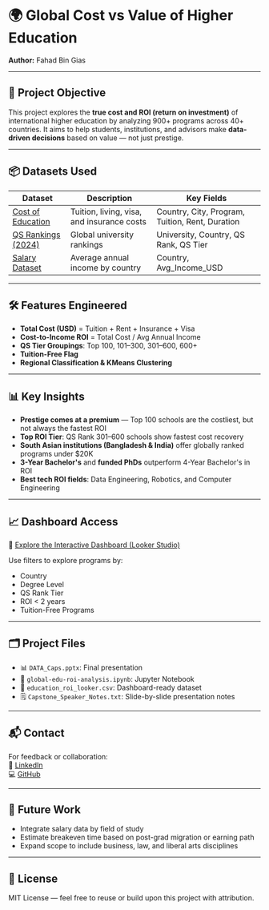 
# 🌍 Global Cost vs Value of Higher Education 

**Author:** Fahad Bin Gias

---

## 🎯 Project Objective

This project explores the **true cost and ROI (return on investment)** of international higher education by analyzing 900+ programs across 40+ countries. It aims to help students, institutions, and advisors make **data-driven decisions** based on value — not just prestige.

---

## 📦 Datasets Used

| Dataset | Description | Key Fields |
|---------|-------------|-------------|
| [Cost of Education](https://www.kaggle.com/datasets/adilshamim8/cost-of-international-education) | Tuition, living, visa, and insurance costs  | Country, City, Program, Tuition, Rent, Duration |
| [QS Rankings (2024)](https://www.kaggle.com/datasets/joebeachcapital/qs-world-university-rankings-2024) | Global university rankings | University, Country, QS Rank, QS Tier |
| [Salary Dataset](https://www.kaggle.com/datasets/zedataweaver/global-salary-data/code) | Average annual income by country | Country, Avg_Income_USD |

---

## 🛠 Features Engineered

- **Total Cost (USD)** = Tuition + Rent + Insurance + Visa  
- **Cost-to-Income ROI** = Total Cost / Avg Annual Income  
- **QS Tier Groupings**: Top 100, 101–300, 301–600, 600+  
- **Tuition-Free Flag**  
- **Regional Classification & KMeans Clustering**

---

## 📊 Key Insights

- **Prestige comes at a premium** — Top 100 schools are the costliest, but not always the fastest ROI
- **Top ROI Tier**: QS Rank 301–600 schools show fastest cost recovery  
- **South Asian institutions (Bangladesh & India)** offer globally ranked programs under $20K  
- **3-Year Bachelor's** and **funded PhDs** outperform 4-Year Bachelor's in ROI  
- **Best tech ROI fields**: Data Engineering, Robotics, and Computer Engineering

---

## 📈 Dashboard Access

🔗 [Explore the Interactive Dashboard (Looker Studio)](https://lookerstudio.google.com/reporting/2709d58a-8fbc-4406-9b1f-ef07b1ca191c/page/p_akfpwnmmsd)

Use filters to explore programs by:
- Country
- Degree Level
- QS Rank Tier
- ROI < 2 years
- Tuition-Free Programs

---

## 🗂️ Project Files

- 📊 `DATA_Caps.pptx`: Final presentation
- 📓 `global-edu-roi-analysis.ipynb`: Jupyter Notebook
- 📁 `education_roi_looker.csv`: Dashboard-ready dataset
- 🗒️ `Capstone_Speaker_Notes.txt`: Slide-by-slide presentation notes

---

## 📬 Contact

For feedback or collaboration:  
🔗 [LinkedIn](https://linkedin.com/in/fahadbingias)  
💻 [GitHub](https://github.com/fahadbgias)

---

## 📌 Future Work

- Integrate salary data by field of study  
- Estimate breakeven time based on post-grad migration or earning path  
- Expand scope to include business, law, and liberal arts disciplines

---

## 📄 License

MIT License — feel free to reuse or build upon this project with attribution.
